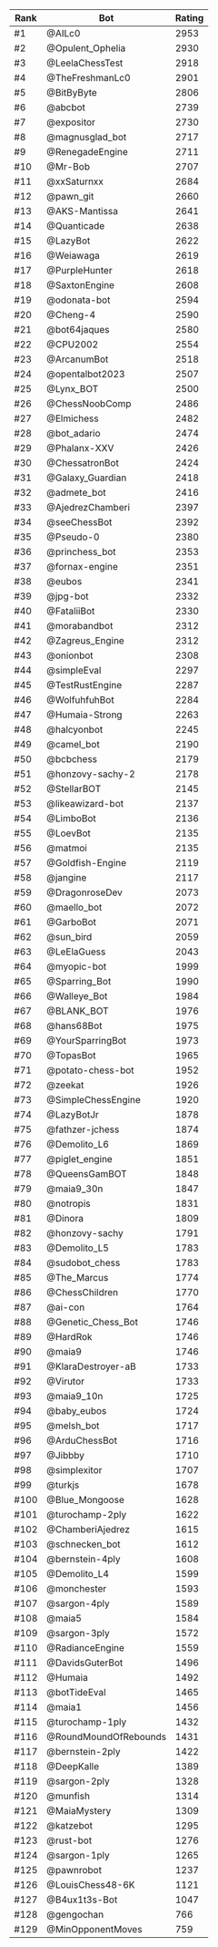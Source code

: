 Rank|Bot|Rating
---|---|---
#1|@AILc0|2953
#2|@Opulent_Ophelia|2930
#3|@LeelaChessTest|2918
#4|@TheFreshmanLc0|2901
#5|@BitByByte|2806
#6|@abcbot|2739
#7|@expositor|2730
#8|@magnusglad_bot|2717
#9|@RenegadeEngine|2711
#10|@Mr-Bob|2707
#11|@xxSaturnxx|2684
#12|@pawn_git|2660
#13|@AKS-Mantissa|2641
#14|@Quanticade|2638
#15|@LazyBot|2622
#16|@Weiawaga|2619
#17|@PurpleHunter|2618
#18|@SaxtonEngine|2608
#19|@odonata-bot|2594
#20|@Cheng-4|2590
#21|@bot64jaques|2580
#22|@CPU2002|2554
#23|@ArcanumBot|2518
#24|@opentalbot2023|2507
#25|@Lynx_BOT|2500
#26|@ChessNoobComp|2486
#27|@Elmichess|2482
#28|@bot_adario|2474
#29|@Phalanx-XXV|2426
#30|@ChessatronBot|2424
#31|@Galaxy_Guardian|2418
#32|@admete_bot|2416
#33|@AjedrezChamberi|2397
#34|@seeChessBot|2392
#35|@Pseudo-0|2380
#36|@princhess_bot|2353
#37|@fornax-engine|2351
#38|@eubos|2341
#39|@jpg-bot|2332
#40|@FataliiBot|2330
#41|@morabandbot|2312
#42|@Zagreus_Engine|2312
#43|@onionbot|2308
#44|@simpleEval|2297
#45|@TestRustEngine|2287
#46|@WolfuhfuhBot|2284
#47|@Humaia-Strong|2263
#48|@halcyonbot|2245
#49|@camel_bot|2190
#50|@bcbchess|2179
#51|@honzovy-sachy-2|2178
#52|@StellarBOT|2145
#53|@likeawizard-bot|2137
#54|@LimboBot|2136
#55|@LoevBot|2135
#56|@matmoi|2135
#57|@Goldfish-Engine|2119
#58|@jangine|2117
#59|@DragonroseDev|2073
#60|@maello_bot|2072
#61|@GarboBot|2071
#62|@sun_bird|2059
#63|@LeElaGuess|2043
#64|@myopic-bot|1999
#65|@Sparring_Bot|1990
#66|@Walleye_Bot|1984
#67|@BLANK_BOT|1976
#68|@hans68Bot|1975
#69|@YourSparringBot|1973
#70|@TopasBot|1965
#71|@potato-chess-bot|1952
#72|@zeekat|1926
#73|@SimpleChessEngine|1920
#74|@LazyBotJr|1878
#75|@fathzer-jchess|1874
#76|@Demolito_L6|1869
#77|@piglet_engine|1851
#78|@QueensGamBOT|1848
#79|@maia9_30n|1847
#80|@notropis|1831
#81|@Dinora|1809
#82|@honzovy-sachy|1791
#83|@Demolito_L5|1783
#84|@sudobot_chess|1783
#85|@The_Marcus|1774
#86|@ChessChildren|1770
#87|@ai-con|1764
#88|@Genetic_Chess_Bot|1746
#89|@HardRok|1746
#90|@maia9|1746
#91|@KlaraDestroyer-aB|1733
#92|@Virutor|1733
#93|@maia9_10n|1725
#94|@baby_eubos|1724
#95|@melsh_bot|1717
#96|@ArduChessBot|1716
#97|@Jibbby|1710
#98|@simplexitor|1707
#99|@turkjs|1678
#100|@Blue_Mongoose|1628
#101|@turochamp-2ply|1622
#102|@ChamberiAjedrez|1615
#103|@schnecken_bot|1612
#104|@bernstein-4ply|1608
#105|@Demolito_L4|1599
#106|@monchester|1593
#107|@sargon-4ply|1589
#108|@maia5|1584
#109|@sargon-3ply|1572
#110|@RadianceEngine|1559
#111|@DavidsGuterBot|1496
#112|@Humaia|1492
#113|@botTideEval|1465
#114|@maia1|1456
#115|@turochamp-1ply|1432
#116|@RoundMoundOfRebounds|1431
#117|@bernstein-2ply|1422
#118|@DeepKalle|1389
#119|@sargon-2ply|1328
#120|@munfish|1314
#121|@MaiaMystery|1309
#122|@katzebot|1295
#123|@rust-bot|1276
#124|@sargon-1ply|1265
#125|@pawnrobot|1237
#126|@LouisChess48-6K|1121
#127|@B4ux1t3s-Bot|1047
#128|@gengochan|766
#129|@MinOpponentMoves|759
